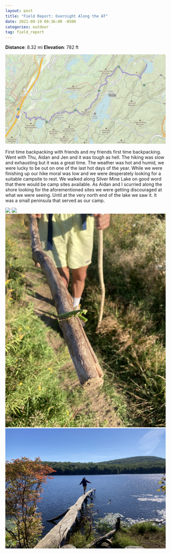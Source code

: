 ```yaml
---
layout: post
title: "Field Report: Overnight Along the AT"
date: 2021-09-19 09:36:00 -0500
categories: outdoor
tag: field_report
---
```


**Distance**: 8.32 mi **Elevation**: 782 ft

<a href="https://www.gaiagps.com/map/?loc=12.2/-74.1131/41.2640&pubLink=8GnP1iBl2ONLzTSyRszVUTF9&trackId=b3093123-ae7d-4e0d-bd4f-792cf6ddad84"><img class="blog_img" src="/assets/images/2021-09-19-harriman/route.png" />
</a>

First time backpacking with friends and my friends first time backpacking. Went with Thu, Aidan and Jen and it was tough as hell. The hiking was slow and exhausting but it was a great time. The weather was hot and humid, we were lucky to be out on one of the last hot days of the year. While we were finishing up our hike moral was low and we were desperately looking for a suitable campsite to rest. We walked along Silver Mine Lake on good word that there would be camp sites available. As Aidan and I scurried along the shore looking for the aforementioned sites we were getting discouraged at what we were seeing. Until at the very north end of the lake we saw it. It was a small peninsula that served as our camp.

<img class="inline_blog_img" src="/assets/images/2021-09-19-harriman/2.jpeg"/>
<img class="inline_blog_img" src="/assets/images/2021-09-19-harriman/3.jpeg"/>
<img class="inline_blog_img" src="/assets/images/2021-09-19-harriman/4.jpeg"/>
<img class="inline_blog_img" src="/assets/images/2021-09-19-harriman/1.jpeg"/>
